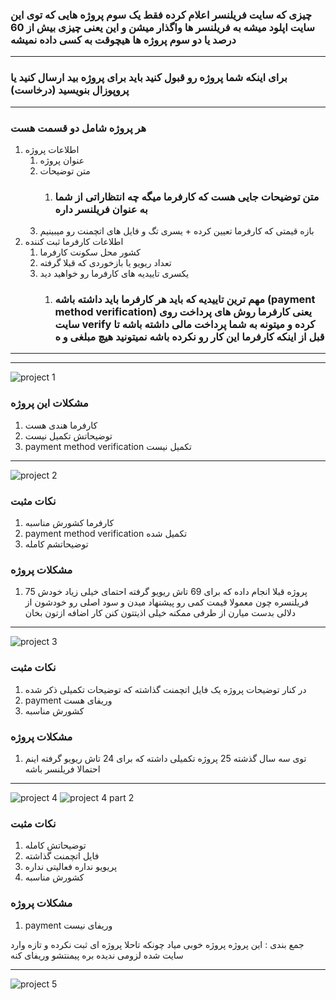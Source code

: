 ### چیزی که سایت فریلنسر اعلام کرده فقط یک سوم پروژه هایی که توی این سایت اپلود میشه به فریلنسر ها واگذار میشن و این یعنی چیزی بیش از 60 درصد یا دو سوم پروژه ها هیچوقت به کسی داده نمیشه

---

###  برای اینکه شما پروژه رو قبول کنید باید برای پروژه بید ارسال کنید یا پروپوزال بنویسید (درخاست)

---

### هر پروژه شامل دو قسمت هست

1. اطلاعات پروژه 
    1. عنوان پروژه
    2. متن توضیحات
        1. ### متن توضیحات جایی هست که کارفرما میگه چه انتظاراتی از شما به عنوان فریلنسر داره
    3. بازه قیمتی که کارفرما تعیین کرده + یسری تگ و فایل های اتچمنت رو میبینیم 
2. اطلاعات کارفرما ثبت کننده
    1. کشور محل سکونت کارفرما 
    2. تعداد ریویو یا بازخوردی که قبلا گرفته
    3. یکسری تاییدیه های کارفرما رو خواهید دید
        1. ### مهم ترین تاییدیه که باید هر کارفرما باید داشته باشه (payment method verification) یعنی کارفرما روش های پرداخت روی سایت verify کرده و میتونه به شما پرداخت مالی داشته باشه تا قبل از اینکه کارفرما این کار رو نکرده باشه نمیتونید هیچ مبلغی و ه

---
---

<img src="./public/1.png" alt="project 1">

### مشکلات این پروژه 

1. کارفرما هندی هست 
2. توضیحاتش تکمیل نیست
3. payment method verification تکمیل نیست

---

<img src="./public/2.png" alt="project 2">

### نکات مثبت

1. کارفرما کشورش مناسبه 
2. payment method verification تکمیل شده
3. توضیحاتشم کامله

### مشکلات پروژه

1. 75 پروژه قبلا انجام داده که برای 69 تاش ریویو گرفته  احتمای خیلی زیاد خودش فریلنسره چون معمولا قیمت کمی رو پیشنهاد میدن و سود اصلی رو خودشون از دلالی بدست میارن از طرفی ممکنه خیلی اذیتتون کنن کار اضافه ازتون بخان

---

<img src="./public/3.png" alt="project 3">

### نکات مثبت

1. در کنار توضیحات پروژه یک فایل اتچمنت گذاشته که توضیحات تکمیلی ذکر شده
2. payment وریفای هست 
3. کشورش مناسبه

### مشکلات پروژه

1. توی سه سال گذشته 25 پروژه تکمیلی داشته که برای 24 تاش ریویو گرفته اینم احتمالا فریلنسر باشه

---

<img src="./public/4.png" alt="project 4">
<img src="./public/4.1.png" alt="project 4 part 2">

### نکات مثبت

1. توضیحاتش کامله
2. فایل اتچمنت گذاشته 
3. پریویو نداره فعالیتی نداره 
4. کشورش مناسبه

### مشکلات پروژه

1. payment وریفای نیست 


جمع بندی : این پروژه پروژه خوبی میاد چونکه تاحلا پروژه ای ثبت نکرده و تازه وارد سایت شده لزومی ندیده بره پیمنتشو وریفای کنه

---

<img src="./public/5.png" alt="project 5">

